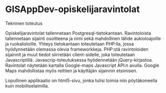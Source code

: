 GISAppDev-opiskelijaravintolat
==============================
Tekninen toteutus

Opiskelijaravintolat tallennetaan Postgresql-tietokantaan. Ravintoloista tallennetaan sijainti 
osoitteena ja nimi sekä mahdollinen lähde aukioloajoille ja ruokalistoille.
Yhteys tietokantaan toteutetaan PHP:lla, jossa hyödynnetään olemassa olevia frameworkkeja.
PHP:stä ravintoloiden sijainnit ja muut tiedot siirretään client-sidelle, joka toteutetaan 
Javascriptillä. Javascrip-toteutuksessa hyödennetään jQuery-kirjastoa.
Ravintolat näytetään kartalla Google-maps Javascript API:n avulla. Google Maps 
mahdollistaa myös reittien ja käyttäjän sijainnin etsimisen.

Lopullinen applikaatio on html5-sivu, jonka tulisi toimia niin pöytäkoneella kuin mobiiliselaimilla.